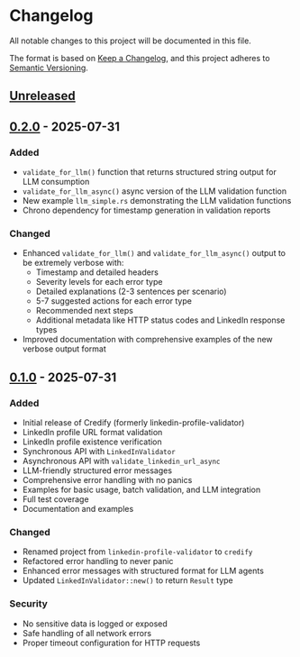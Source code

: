 # Changelog

All notable changes to this project will be documented in this file.

The format is based on [Keep a Changelog](https://keepachangelog.com/en/1.0.0/),
and this project adheres to [Semantic Versioning](https://semver.org/spec/v2.0.0.html).

## [Unreleased]

## [0.2.0] - 2025-07-31

### Added
- `validate_for_llm()` function that returns structured string output for LLM consumption
- `validate_for_llm_async()` async version of the LLM validation function
- New example `llm_simple.rs` demonstrating the LLM validation functions
- Chrono dependency for timestamp generation in validation reports

### Changed
- Enhanced `validate_for_llm()` and `validate_for_llm_async()` output to be extremely verbose with:
  - Timestamp and detailed headers
  - Severity levels for each error type
  - Detailed explanations (2-3 sentences per scenario)
  - 5-7 suggested actions for each error type
  - Recommended next steps
  - Additional metadata like HTTP status codes and LinkedIn response types
- Improved documentation with comprehensive examples of the new verbose output format

## [0.1.0] - 2025-07-31

### Added
- Initial release of Credify (formerly linkedin-profile-validator)
- LinkedIn profile URL format validation
- LinkedIn profile existence verification
- Synchronous API with `LinkedInValidator`
- Asynchronous API with `validate_linkedin_url_async`
- LLM-friendly structured error messages
- Comprehensive error handling with no panics
- Examples for basic usage, batch validation, and LLM integration
- Full test coverage
- Documentation and examples

### Changed
- Renamed project from `linkedin-profile-validator` to `credify`
- Refactored error handling to never panic
- Enhanced error messages with structured format for LLM agents
- Updated `LinkedInValidator::new()` to return `Result` type

### Security
- No sensitive data is logged or exposed
- Safe handling of all network errors
- Proper timeout configuration for HTTP requests

[Unreleased]: https://github.com/RustSandbox/Credify/compare/v0.2.0...HEAD
[0.2.0]: https://github.com/RustSandbox/Credify/compare/v0.1.0...v0.2.0
[0.1.0]: https://github.com/RustSandbox/Credify/releases/tag/v0.1.0